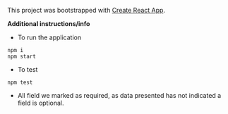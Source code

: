 This project was bootstrapped with [Create React App](https://github.com/facebook/create-react-app).

**Additional instructions/info**

- To run the application

```
npm i
npm start
```

- To test

```
npm test
```

- All field we marked as required, as data presented has not indicated a field is optional.
